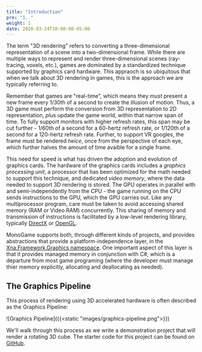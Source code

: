 ```yaml
---
title: "Introduction"
pre: "1. "
weight: 1
date: 2020-03-24T10:00:00-05:00
---
```

The term "3D rendering" refers to converting a three-dimensional representation of a scene into a two-dimensional frame.  While there are multiple ways to represent and render three-dimensional scenes (ray-tracing, voxels, etc.), games are dominated by a standardized technique supported by graphics card hardware.  This appraoch is so ubiquitous that when we talk about 3D rendering in games, this is the approach we are typically referring to.

Remember that games are "real-time", which means they _must_ present a new frame every 1/30th of a second to create the illusion of motion.  Thus, a 3D game must perform the conversion from 3D representation to 2D representation, _plus_ update the game world, within that narrow span of time.  To fully support monitors with higher refresh rates, this span may be cut further - 1/60th of a second for a 60-hertz refresh rate, or 1/120th of a second for a 120-hertz refresh rate.  Further, to support VR googles, the frame must be rendered _twice_, once from the perspective of each eye, which further halves the amount of time avaible for a single frame.

This need for speed is what has driven the adoption and evolution of graphics cards.  The hardware of the graphics cards includes a _graphics processing unit_, a processor that has been optimized for the math needed to support this technique, and dedicated _video memory_, where the data needed to support 3D rendering is stored.  The GPU operates in parallel with and semi-independently from the CPU - the game running on the CPU sends instructions to the GPU, which the GPU carries out.  Like any multiprocessor program, care must be taken to avoid accessing shared memory (RAM or Video RAM) concurrently.  This sharing of memory and transmission of instructions is facilitated by a low-level rendering library, typically [DirectX](https://en.wikipedia.org/wiki/DirectX) or [OpenGL](https://en.wikipedia.org/wiki/OpenGL).  

MonoGame supports both, through different kinds of projects, and provides abstractions that provide a platform-independence layer, in the [Xna.Framework.Graphics namespace](https://www.monogame.net/documentation/?page=N_Microsoft_Xna_Framework_Graphics).  One important aspect of this layer is that it provides managed memory in conjunction with C#, which is a departure from most game programing (where the developer must manage thier memory explicitly, allocating and deallocating as needed).

## The Graphics Pipeline

This process of rendering using 3D accelerated hardware is often described as the Graphics Pipeline:

![Graphics Pipeline]({{<static "images/graphics-pipeline.png">}})

We'll walk through this process as we write a demonstration project that will render a rotating 3D cube.  The starter code for this project can be found on [GitHub](https://github.com/ksu-cis/basic-3d-starter).